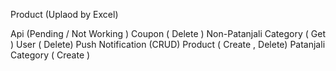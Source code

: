 <!-- Punnet Goyal -->
Product (Uplaod by Excel)

Api (Pending / Not Working )
Coupon ( Delete )
Non-Patanjali  Category ( Get )
User ( Delete)
Push Notification (CRUD)
Product ( Create ,  Delete)
Patanjali Category ( Create )
